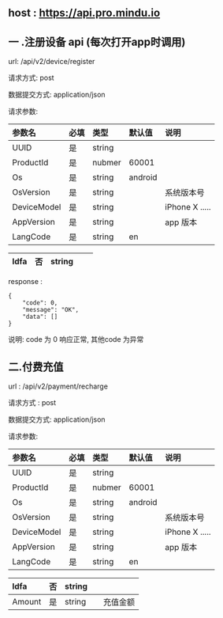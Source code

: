 
## host :  [https://](https://api.pro.mindu.io/)[api.pro.mindu.io](https://api.pro.mindu.io/)

## 一 .注册设备 api (每次打开app时调用)

url:                  /api/v2/device/register

请求方式:        post

数据提交方式: application/json

请求参数:

|参数名|必填|类型|默认值|说明|
|:----|:----|:----|:----|:----|
|UUID|     是|string|    |    |
|ProductId|     是|nubmer|60001|    |
|Os|     是|string|android|    |
|OsVersion|     是|string|    |系统版本号|
|DeviceModel|    是|string|    |iPhone X  .....|
|AppVersion|    是|string|    |app 版本|
|LangCode|    是| string|en|    |

|Idfa|  否|string|    |    |
|:----|:----|:----|:----|:----|

response : 

```plain
{
    "code": 0,
    "message": "OK",
    "data": []
}
```
说明: code 为 0 响应正常, 其他code 为异常

## 二.付费充值

url : /api/v2/payment/recharge

请求方式 : post

数据提交方式: application/json

请求参数:

|参数名|必填|类型|默认值|说明|
|:----|:----|:----|:----|:----|
|UUID|     是|string|    |    |
|ProductId|     是|nubmer|60001|    |
|Os|     是|string|android|    |
|OsVersion|     是|string|    |系统版本号|
|DeviceModel|    是|string|    |iPhone X  .....|
|AppVersion|    是|string|    |app 版本|
|LangCode|    是| string|en|    |

|Idfa|否|string|    |    |
|:----|:----|:----|:----|:----|
|Amount|是|string|    |充值金额|






